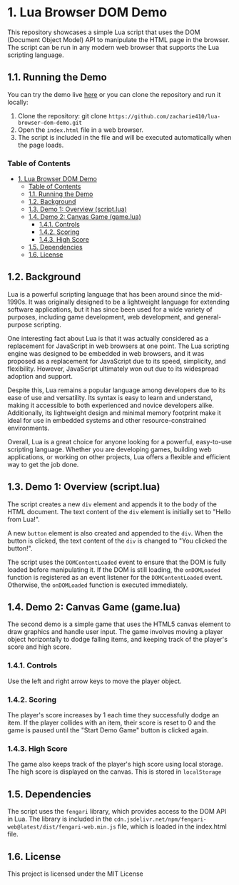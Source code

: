 # 1. Lua Browser DOM Demo
This repository showcases a simple Lua script that uses the DOM (Document Object Model) API to manipulate the HTML page in the browser. The script can be run in any modern web browser that supports the Lua scripting language.

## 1.1. Running the Demo
You can try the demo live [here](https://zacharie410.github.io/lua-browser-dom-demo/) or you can clone the repository and run it locally:

1. Clone the repository: git clone `https://github.com/zacharie410/lua-browser-dom-demo.git`
2. Open the `index.html` file in a web browser.
3. The script is included in the file and will be executed automatically when the page loads.

### Table of Contents

- [1. Lua Browser DOM Demo](#1-lua-browser-dom-demo)
    - [Table of Contents](#table-of-contents)
  - [1.1. Running the Demo](#11-running-the-demo)
  - [1.2. Background](#12-background)
  - [1.3. Demo 1: Overview (script.lua)](#13-demo-1-overview-scriptlua)
  - [1.4. Demo 2: Canvas Game (game.lua)](#14-demo-2-canvas-game-gamelua)
    - [1.4.1. Controls](#141-controls)
    - [1.4.2. Scoring](#142-scoring)
    - [1.4.3. High Score](#143-high-score)
  - [1.5. Dependencies](#15-dependencies)
  - [1.6. License](#16-license)

## 1.2. Background
Lua is a powerful scripting language that has been around since the mid-1990s. It was originally designed to be a lightweight language for extending software applications, but it has since been used for a wide variety of purposes, including game development, web development, and general-purpose scripting.

One interesting fact about Lua is that it was actually considered as a replacement for JavaScript in web browsers at one point. The Lua scripting engine was designed to be embedded in web browsers, and it was proposed as a replacement for JavaScript due to its speed, simplicity, and flexibility. However, JavaScript ultimately won out due to its widespread adoption and support.

Despite this, Lua remains a popular language among developers due to its ease of use and versatility. Its syntax is easy to learn and understand, making it accessible to both experienced and novice developers alike. Additionally, its lightweight design and minimal memory footprint make it ideal for use in embedded systems and other resource-constrained environments.

Overall, Lua is a great choice for anyone looking for a powerful, easy-to-use scripting language. Whether you are developing games, building web applications, or working on other projects, Lua offers a flexible and efficient way to get the job done.

## 1.3. Demo 1: Overview (script.lua)
The script creates a new `div` element and appends it to the body of the HTML document. The text content of the `div` element is initially set to "Hello from Lua!".

A new `button` element is also created and appended to the `div`. When the button is clicked, the text content of the `div` is changed to "You clicked the button!".

The script uses the `DOMContentLoaded` event to ensure that the DOM is fully loaded before manipulating it. If the DOM is still loading, the `onDOMLoaded` function is registered as an event listener for the `DOMContentLoaded` event. Otherwise, the `onDOMLoaded` function is executed immediately.

## 1.4. Demo 2: Canvas Game (game.lua)
The second demo is a simple game that uses the HTML5 canvas element to draw graphics and handle user input. The game involves moving a player object horizontally to dodge falling items, and keeping track of the player's score and high score.

### 1.4.1. Controls
Use the left and right arrow keys to move the player object.

### 1.4.2. Scoring
The player's score increases by 1 each time they successfully dodge an item. If the player collides with an item, their score is reset to 0 and the game is paused until the "Start Demo Game" button is clicked again.

### 1.4.3. High Score
The game also keeps track of the player's high score using local storage. The high score is displayed on the canvas. This is stored in `localStorage`

## 1.5. Dependencies
The script uses the `fengari` library, which provides access to the DOM API in Lua. The library is included in the `cdn.jsdelivr.net/npm/fengari-web@latest/dist/fengari-web.min.js` file, which is loaded in the index.html file.

## 1.6. License
This project is licensed under the MIT License
